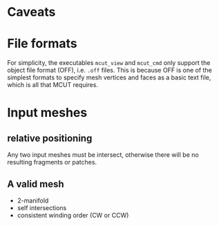 # Caveats

# File formats

For simplicity, the executables `mcut_view` and `mcut_cmd` only support the object file format (OFF), i.e. `.off` files. This is because OFF is one of the simplest formats to specify mesh vertices and faces as a basic text file, which is all that MCUT requires. 

# Input meshes

## relative positioning

Any two input meshes must be intersect, otherwise there will be no resulting fragments or patches.

## A valid mesh

* 2-manifold
* self intersections
* consistent winding order (CW or CCW)